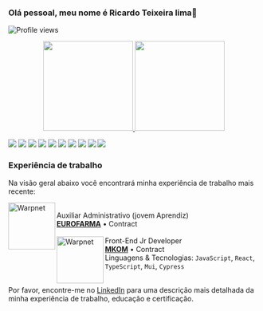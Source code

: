 ### Olá pessoal, meu nome é Ricardo Teixeira lima👋
<p align="left"> <img src="https://komarev.com/ghpvc/?username=Ricardo4466&color=yellow" alt="Profile views" /> </p>


<p align="center">
<a href="https://github.com/AVS1508">
    <img height="180em" src="https://github-readme-stats-eight-theta.vercel.app/api?username=Ricardo4466&show_icons=true&theme=highcontrast&include_all_commits=true&count_private=true"/>
  <img height="180em" src="https://github-readme-stats-eight-theta.vercel.app/api/top-langs/?username=Ricardo4466&layout=compact&langs_count=8&theme=highcontrast"/>
</a>
</p>

![](https://img.shields.io/badge/Linux-E34F26?style=for-the-badge&logo=linux&logoColor=black)
![](https://img.shields.io/badge/JavaScript-F7DF1E?style=for-the-badge&logo=javascript&logoColor=black)
![](https://img.shields.io/badge/TypeScript-007ACC?style=for-the-badge&logo=typescript&logoColor=white)
![](https://img.shields.io/badge/Node.js-43853D?style=for-the-badge&logo=node.js&logoColor=white)
![](https://img.shields.io/badge/HTML-239120?style=for-the-badge&logo=html5&logoColor=white)
![](https://img.shields.io/badge/CSS3-1572B6?style=for-the-badge&logo=css3&logoColor=white)
![](https://img.shields.io/badge/React-20232A?style=for-the-badge&logo=react&logoColor=61DAFB)
![](https://img.shields.io/badge/Git-E34F26?style=for-the-badge&logo=git&logoColor=white)
![](https://img.shields.io/badge/React_Native-20232A?style=for-the-badge&logo=react&logoColor=61DAFB)
![](https://img.shields.io/badge/Material--UI-0081CB?style=for-the-badge&logo=material-ui&logoColor=white)


### Experiência de trabalho
Na visão geral abaixo você encontrará minha experiência de trabalho mais recente:

[<img align="left" height="94px" width="94px" alt="Warpnet" src="https://scontent.fcgh29-1.fna.fbcdn.net/v/t39.30808-6/247836101_4564937536927751_4085174911555478155_n.png?_nc_cat=105&ccb=1-7&_nc_sid=174925&_nc_ohc=NK81MT6YapIAX9jK-OC&_nc_ht=scontent.fcgh29-1.fna&oh=00_AfAWhtKhj_gvjPHaoucv9mre9zOVPYb-zQI2r_aDqQy4dw&oe=639CB9C2" />](https://www.eurofarma.com.br/)\
Auxiliar Administrativo (jovem Aprendiz)\
[**EUROFARMA**](https://eurofarma.com.br/) • Contract \
<br/>
[<img align="left" height="94px" width="94px" alt="Warpnet" src="https://mkchannels.mkmservice.com/assets/mklib/images/logo-2021/MKOM_Simbolo_Pos_RGB_Verm.png" />](https://www.mkom.com.br/)
Front-End Jr Developer \
[**MKOM**](https://mkom.com.br/) • Contract \
Linguagens & Tecnologias: `JavaScript`, `React`, `TypeScript`, `Mui`, `Cypress`\
<br/>

Por favor, encontre-me no [LinkedIn](https://www.linkedin.com/in/ricardo-teixeira-lima-1120901ab/) para uma descrição mais detalhada da minha experiência de trabalho, educação e certificação.
